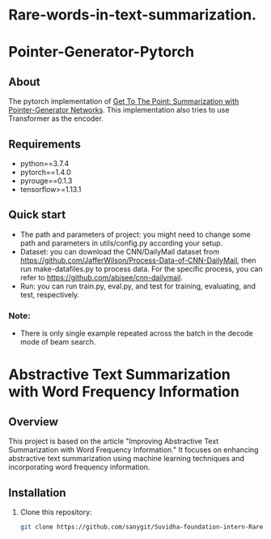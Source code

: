 # Rare-words-in-text-summarization.
# Pointer-Generator-Pytorch

## About
The pytorch implementation of [Get To The Point: Summarization with Pointer-Generator Networks](https://arxiv.org/abs/1704.04368). 
This implementation also tries to use Transformer as the encoder.

## Requirements
* python==3.7.4
* pytorch==1.4.0
* pyrouge==0.1.3
* tensorflow>=1.13.1

## Quick start
* The path and parameters of project:
you might need to change some path and parameters in utils/config.py according your setup.
* Dataset:
you can download the CNN/DailyMail dataset from https://github.com/JafferWilson/Process-Data-of-CNN-DailyMail, 
then run make-datafiles.py to process data. For the specific process, you can refer to https://github.com/abisee/cnn-dailymail.
* Run: 
you can run train.py, eval.py, and test for training, evaluating, and test, respectively.

### Note:
* There is only single example repeated across the batch in the decode mode of beam search.


# Abstractive Text Summarization with Word Frequency Information

## Overview

This project is based on the article "Improving Abstractive Text Summarization with Word Frequency Information." It focuses on enhancing abstractive text summarization using machine learning techniques and incorporating word frequency information.


## Installation

1. Clone this repository:
   ```bash
   git clone https://github.com/sanygit/Suvidha-foundation-intern-Rare-words-in-text-summarization.git
